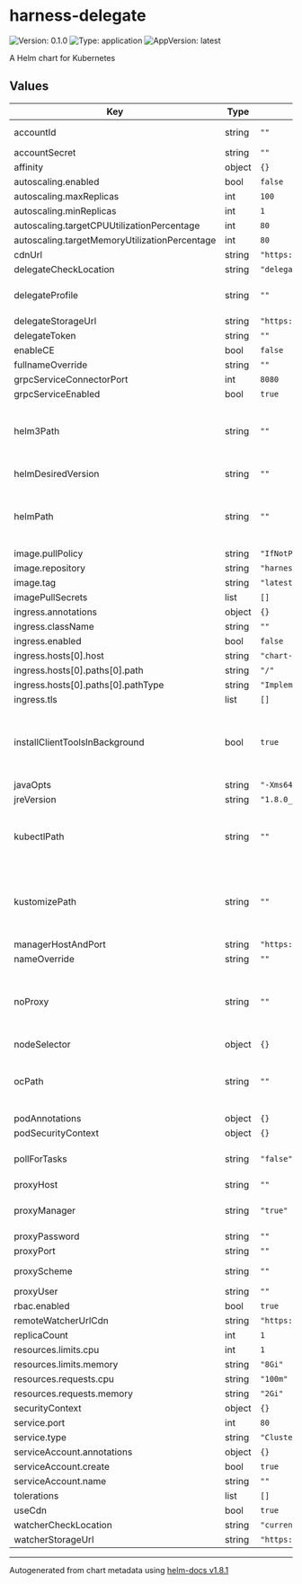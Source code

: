 # harness-delegate

![Version: 0.1.0](https://img.shields.io/badge/Version-0.1.0-informational?style=flat-square) ![Type: application](https://img.shields.io/badge/Type-application-informational?style=flat-square) ![AppVersion: latest](https://img.shields.io/badge/AppVersion-latest-informational?style=flat-square)

A Helm chart for Kubernetes

## Values

| Key | Type | Default | Description |
|-----|------|---------|-------------|
| accountId | string | `""` | Account Id to which the delegate will be connecting |
| accountSecret | string | `""` | Account Secret |
| affinity | object | `{}` |  |
| autoscaling.enabled | bool | `false` |  |
| autoscaling.maxReplicas | int | `100` |  |
| autoscaling.minReplicas | int | `1` |  |
| autoscaling.targetCPUUtilizationPercentage | int | `80` |  |
| autoscaling.targetMemoryUtilizationPercentage | int | `80` |  |
| cdnUrl | string | `"https://app.harness.io"` |  |
| delegateCheckLocation | string | `"delegatefree.txt"` |  |
| delegateProfile | string | `""` | Id of the delegate profile that needs to run when the delegate is coming up |
| delegateStorageUrl | string | `"https://app.harness.io"` |  |
| delegateToken | string | `""` | Delegate Token |
| enableCE | bool | `false` |  |
| fullnameOverride | string | `""` |  |
| grpcServiceConnectorPort | int | `8080` |  |
| grpcServiceEnabled | bool | `true` |  |
| helm3Path | string | `""` | Path to helm3 binaries to be used during k8s/helm deployments otherwise harness installed default binaries will be used |
| helmDesiredVersion | string | `""` | Helm version to be installed in delegate |
| helmPath | string | `""` | Path to helm2 binaries to be used during k8s/helm deployments otherwise harness installed default binaries will be used |
| image.pullPolicy | string | `"IfNotPresent"` |  |
| image.repository | string | `"harness/delegate"` |  |
| image.tag | string | `"latest"` |  |
| imagePullSecrets | list | `[]` |  |
| ingress.annotations | object | `{}` |  |
| ingress.className | string | `""` |  |
| ingress.enabled | bool | `false` |  |
| ingress.hosts[0].host | string | `"chart-example.local"` |  |
| ingress.hosts[0].paths[0].path | string | `"/"` |  |
| ingress.hosts[0].paths[0].pathType | string | `"ImplementationSpecific"` |  |
| ingress.tls | list | `[]` |  |
| installClientToolsInBackground | bool | `true` | Controls if delegate client tools are installed in the background or they prevent delegate registering until they are installed. Default is in the background |
| javaOpts | string | `"-Xms64M"` |  |
| jreVersion | string | `"1.8.0_242"` |  |
| kubectlPath | string | `""` | Path for custom kubectl binary on the delegate to be used for k8s deployments otherwise harness installed default binary will be used |
| kustomizePath | string | `""` | Path for custom kustomize binary on the delegate to be used for kustomize deployments otherwise harness installed default binary will be used |
| managerHostAndPort | string | `"https://app.harness.io/gratis"` |  |
| nameOverride | string | `""` |  |
| noProxy | string | `""` | Enter a comma separated list of suffixes for which proxy is not required. Do not use leading wildcards (.company.com,specifichost) (optional): |
| nodeSelector | object | `{}` |  |
| ocPath | string | `""` | Path for custom oc binary on the delegate to be used for openshift deployments otherwise harness installed default binary will be used |
| podAnnotations | object | `{}` |  |
| podSecurityContext | object | `{}` |  |
| pollForTasks | string | `"false"` | If the proxy doesn't support web socket (wss) protocol then set it to true |
| proxyHost | string | `""` |  |
| proxyManager | string | `"true"` | If the harness delegate should go through proxy then set it to true |
| proxyPassword | string | `""` |  |
| proxyPort | string | `""` |  |
| proxyScheme | string | `""` | Allowed values are http or https |
| proxyUser | string | `""` |  |
| rbac.enabled | bool | `true` |  |
| remoteWatcherUrlCdn | string | `"https://app.harness.io/public/shared/watchers/builds"` |  |
| replicaCount | int | `1` |  |
| resources.limits.cpu | int | `1` |  |
| resources.limits.memory | string | `"8Gi"` |  |
| resources.requests.cpu | string | `"100m"` |  |
| resources.requests.memory | string | `"2Gi"` |  |
| securityContext | object | `{}` |  |
| service.port | int | `80` |  |
| service.type | string | `"ClusterIP"` |  |
| serviceAccount.annotations | object | `{}` |  |
| serviceAccount.create | bool | `true` |  |
| serviceAccount.name | string | `""` |  |
| tolerations | list | `[]` |  |
| useCdn | bool | `true` |  |
| watcherCheckLocation | string | `"current.version"` |  |
| watcherStorageUrl | string | `"https://app.harness.io/public/free/freemium/watchers"` |  |

----------------------------------------------
Autogenerated from chart metadata using [helm-docs v1.8.1](https://github.com/norwoodj/helm-docs/releases/v1.8.1)
